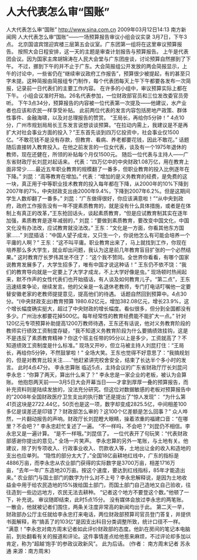 # 人大代表怎么审“国账”

人大代表怎么审“国账”
http://www.sina.com.cn  2009年03月12日14:13   南方新闻网
人大代表怎么审“国账”——一场预算报告审议小组会议实录
3月7日，下午3点。
北京国谊宾馆迎宾楼三层第五会议室。广东团第一组将在这里审议预算报告。
按照大会日程安排，这一天的主题是审查计划报告与预算报告。
上午是代表团会议。因为国家主席胡锦涛在人民大会堂与广东团座谈，讨论预算自然挪到了下午。
不过，挪到下午的并不止于广东。大会简报组公开发放的两会简报显示，上午的讨论中，一些省仍在“继续审议政府工作报告”，预算很少被提起，有的甚至只字未提。这种简报由简报组专门制作，每个代表团每天上午下午都要各发布一次简报，记录前一日代表们的主要工作内容。
在许多的小组中，审议预算实际上都在下午。
小组会议准时开始。26名代表参加，一位财政部官员和三位发改委官员旁听。
下午3点34分，预算报告的内容被一位代表第一次提及——他建议，水产业者也应该和农民一样享受补贴。
此前两位代表的发言内容包括房地产政策、群体性事件、金融海啸，以及对总理报告的赞赏。
“王局长，再给你5分钟！”
4点10分，广州市规划局局长王东发言说想谈谈预算。“在拉动内需上，我建议是不是再扩大对社会事业方面的投入？”王东首先谈到四万亿投资中，社会事业仅1500亿。“不敢花钱不是没有存款，但教育、看病、养老都要花钱，因此不敢花。”
话题随后直接转入教育投入。在他之前发言的一位女代表，谈及有一个1975年退休的教师，现在还健在，所领的补贴每个月仅1500元。
随后一位代表与主持人——广东省财政厅长刘昆对起话来。
代表：“四万亿中的中央财政1.08万亿，用在教育上面非常少……最近五年职业教育的规模翻了一番多，但职业教育的投入比例逐年在下降。”
刘昆：“高等教育在增加。”
代表：“增加的是义务教育的经费，是免费的这一块，真正用于中等职业技术教育的投入每年都在下降，从2000年的10%下降到2007年的7%，中央财政支出由2000年9.4%，下降到2007年6.2%。但是这期间学生人数却翻了一番多。”
刘昆：“广东做得很好，你应该满意啦！”“从中央到政府，政府工作报告没有一年不提素质教育的，就是没有什么具体措施，或者是在体制上有真正的改革，”王东抢回话头，谈起素质教育，“但是应试教育制其实在逐年加强，素质教育是逐年减弱的，”
刘昆：“要做到素质教育，要改变中国文化，中国文化没有办法改，应试教育就没法改。”
王东：“文化是一方面，你看其他东方国家……”
刘昆插话：“中国人望子成龙，又只生一个，你说他怎么有可能会培养一个平庸的人啊？”
王东：“这不叫平庸。职业教育出来了，马上就找到工作，你现在培养那么多大学生，就业却出问题，我认为这是前几年教育盲目扩张的一个必然结果。”
这时教育厅长罗伟其坐不住了：“这个我不赞同。全世界你看看，有哪个国家说教育发展多了，大学生招多了，唯有中国才说这种话！”
王东仍不依不饶：“我们的教育导向就是一定要上了大学才成龙，不上大学好像是虫。”
现场顿时热闹起来，默不作声的女性代表们也开始插话，有人谈及如何教育儿子。“第二点”，王东迅速结束争论，继续发言。他的父亲是一名退休老教师，专门打电话叮嘱他一定要替安徽老家的老教师提提意见，提高他们的待遇。
话题自然回到预算中。4点30分。“(中央财政支出)教育预算 1980.62亿元，增加382.08亿元，增长23.9%，这个增长幅度确实挺大，超过了中央财政的增长幅度。看似很多，但分到全国都没有多少。广州治水都要花掉500亿。每年经常性的教育经费能不能扩大一点。”
针对120亿元专项预算补助提高1200万教师待遇，王东还有话说，他对义务教育阶段的教师实行绩效工资制度存疑，“我不知道义务教育阶段为什么要搞绩效挂钩，这是不是违反了素质教育精神？你这个班主任带的95分以上是多少，工资就高了？不知道绩效工资制度是什么标准。”
现场又开吵，但立马被主持人刘昆打住：“王局长，再给你5分钟，不然鼓掌啦！”
全场大笑。王东也觉得不好意思了：“我搞规划的，但是对教育比较关注……”他赶紧讲完校舍安全，结束了长达半个多小时的发言。
此时4点47分。
李永忠算账
临近5点，主持会议的广东省财政厅厅长刘昆问李永忠：“你算了两天，算出什么来了？”
李永忠是一家企业的老板，被认为会算账。
他抱怨两天前——3月5日大会开幕当日——才拿到厚厚一叠的预算报告，而补充资料则是陆续发放的，没法充分研究。但这位对数据敏感的老板对预算报告中的“2008年全国财政医疗卫生支出的执行数”还是提出了“惊人发现”：
“为什么第41页这块是2722.44亿，50页也是这一项，数字却变成2825.5亿，中间相差100多亿是误差还是印错了？财政部怎么审的？这100个亿差额是怎么回事？”
众人哗然，一片翻动报告的声响。财政厅长刘昆瞪大眼睛，操着浓重的福建口音：“在哪里？不会吧？”
李永忠赶忙复述了一遍。
“不一样吗，不会吧？”刘昆仍不相信。李永忠又是一遍计算。
“是不一样哦。”刘昆信了。
一位代表开了句玩笑：“代表财政部感谢你提出的意见。”
全场一片笑声。
李永忠算的另外一笔账，与土地有关。他建议，除了列专项收入、行政事业收入、罚款收入等，土地出让金的收入和造地的支出也应单列。
“隐性的部分太大了，”全国18亿亩耕地红线中，广东的指标是4886万亩，而李永忠从农业部门获得的实际数字是3700万亩，相差1716万亩，“去年一年广东造地20万亩。按这个速度，要达到红线指标，85年才能造出来。”
农业部门与国土部门的数字为什么对不上号？李永忠解释说，是因为土地收益金中用于给农民造地的15%拨给国土部门，而国土部门自己造地又自己验收，往往造到一些边远地方，农民无法去耕种。
“记者这个地方不要登这个数。”他顿了一下，补充说。
审议随即结束，此时5点15分。
没有媒体会放过李永忠的两笔账。一散会，他就被记者们围住，两条关注度非常高的新闻均出于此。
第二天一早，财政部办公厅主任就给李永忠打来电话，两位财政部预算司官员登门答复，并提供书面解释，称“搞丢了的103亿”是因支出科目分类调整所致，统计口径不一样。
“满意！”李永忠对南方周末记者如此评价财政部的态度。他趴在房间的笔记本电脑前，到处翻看有关的报道和评论。这件事情差点给他惹来麻烦，不过评论却多加以肯定，称为“超越‘炮手’的参政议政新风”。
此为后话。
(作者： 南方周末记者 苏永通  来源：南方周末)

